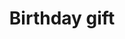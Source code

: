 ---
title: 'Birthday gift'
summary: 'an embroidery of a custom drawing.'
image: '/img/embroidery.jpg'
displayOrder: 4
featured: true
---